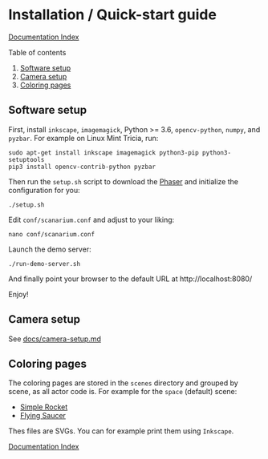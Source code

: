 # Installation / Quick-start guide

[Documentation Index](docs/index.md)

Table of contents

1. [Software setup](#software-setup)
1. [Camera setup](#camera-setup)
1. [Coloring pages](#coloring-pages)



## Software setup

First, install `inkscape`, `imagemagick`, Python >= 3.6, `opencv-python`,
`numpy`, and `pyzbar`. For example on Linux Mint Tricia, run:

```
sudo apt-get install inkscape imagemagick python3-pip python3-setuptools
pip3 install opencv-contrib-python pyzbar
```

Then run the `setup.sh` script to download the [Phaser](https://phaser.io/) and
initialize the configuration for you:

```
./setup.sh
```

Edit `conf/scanarium.conf` and adjust to your liking:

```
nano conf/scanarium.conf
```

Launch the demo server:

```
./run-demo-server.sh
```

And finally point your browser to the default URL at http://localhost:8080/

Enjoy!



## Camera setup

See [docs/camera-setup.md](docs/camera-setup.md)



## Coloring pages

The coloring pages are stored in the `scenes` directory and grouped by scene, as all actor code is.
For example for the `space` (default) scene:

* [Simple Rocket](scenes/space/actors/SimpleRocket/SimpleRocket.svg)
* [Flying Saucer](scenes/space/actors/FlyingSaucer/FlyingSaucer.svg)

Thes files are SVGs. You can for example print them using `Inkscape`.



[Documentation Index](docs/index.md)
